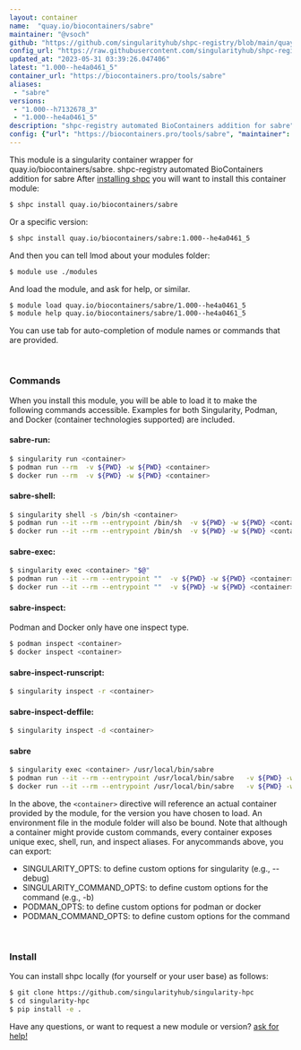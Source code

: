 ```yaml
---
layout: container
name:  "quay.io/biocontainers/sabre"
maintainer: "@vsoch"
github: "https://github.com/singularityhub/shpc-registry/blob/main/quay.io/biocontainers/sabre/container.yaml"
config_url: "https://raw.githubusercontent.com/singularityhub/shpc-registry/main/quay.io/biocontainers/sabre/container.yaml"
updated_at: "2023-05-31 03:39:26.047406"
latest: "1.000--he4a0461_5"
container_url: "https://biocontainers.pro/tools/sabre"
aliases:
 - "sabre"
versions:
 - "1.000--h7132678_3"
 - "1.000--he4a0461_5"
description: "shpc-registry automated BioContainers addition for sabre"
config: {"url": "https://biocontainers.pro/tools/sabre", "maintainer": "@vsoch", "description": "shpc-registry automated BioContainers addition for sabre", "latest": {"1.000--he4a0461_5": "sha256:7cec9f1d61d9e48e91ebac876da6e3ea6b77a7edad69cbd991a0fc1d8548f360"}, "tags": {"1.000--h7132678_3": "sha256:2ad6f6e463453b4e5471dcb0ff45c082dc4a4aca22b620b6bfde0cd1aa900af7", "1.000--he4a0461_5": "sha256:7cec9f1d61d9e48e91ebac876da6e3ea6b77a7edad69cbd991a0fc1d8548f360"}, "docker": "quay.io/biocontainers/sabre", "aliases": {"sabre": "/usr/local/bin/sabre"}}
---
```


This module is a singularity container wrapper for quay.io/biocontainers/sabre.
shpc-registry automated BioContainers addition for sabre
After [installing shpc](#install) you will want to install this container module:


```bash
$ shpc install quay.io/biocontainers/sabre
```

Or a specific version:

```bash
$ shpc install quay.io/biocontainers/sabre:1.000--he4a0461_5
```

And then you can tell lmod about your modules folder:

```bash
$ module use ./modules
```

And load the module, and ask for help, or similar.

```bash
$ module load quay.io/biocontainers/sabre/1.000--he4a0461_5
$ module help quay.io/biocontainers/sabre/1.000--he4a0461_5
```

You can use tab for auto-completion of module names or commands that are provided.

<br>

### Commands

When you install this module, you will be able to load it to make the following commands accessible.
Examples for both Singularity, Podman, and Docker (container technologies supported) are included.

#### sabre-run:

```bash
$ singularity run <container>
$ podman run --rm  -v ${PWD} -w ${PWD} <container>
$ docker run --rm  -v ${PWD} -w ${PWD} <container>
```

#### sabre-shell:

```bash
$ singularity shell -s /bin/sh <container>
$ podman run --it --rm --entrypoint /bin/sh  -v ${PWD} -w ${PWD} <container>
$ docker run --it --rm --entrypoint /bin/sh  -v ${PWD} -w ${PWD} <container>
```

#### sabre-exec:

```bash
$ singularity exec <container> "$@"
$ podman run --it --rm --entrypoint ""  -v ${PWD} -w ${PWD} <container> "$@"
$ docker run --it --rm --entrypoint ""  -v ${PWD} -w ${PWD} <container> "$@"
```

#### sabre-inspect:

Podman and Docker only have one inspect type.

```bash
$ podman inspect <container>
$ docker inspect <container>
```

#### sabre-inspect-runscript:

```bash
$ singularity inspect -r <container>
```

#### sabre-inspect-deffile:

```bash
$ singularity inspect -d <container>
```


#### sabre

```bash
$ singularity exec <container> /usr/local/bin/sabre
$ podman run --it --rm --entrypoint /usr/local/bin/sabre   -v ${PWD} -w ${PWD} <container> -c " $@"
$ docker run --it --rm --entrypoint /usr/local/bin/sabre   -v ${PWD} -w ${PWD} <container> -c " $@"
```



In the above, the `<container>` directive will reference an actual container provided
by the module, for the version you have chosen to load. An environment file in the
module folder will also be bound. Note that although a container
might provide custom commands, every container exposes unique exec, shell, run, and
inspect aliases. For anycommands above, you can export:

 - SINGULARITY_OPTS: to define custom options for singularity (e.g., --debug)
 - SINGULARITY_COMMAND_OPTS: to define custom options for the command (e.g., -b)
 - PODMAN_OPTS: to define custom options for podman or docker
 - PODMAN_COMMAND_OPTS: to define custom options for the command

<br>

### Install

You can install shpc locally (for yourself or your user base) as follows:

```bash
$ git clone https://github.com/singularityhub/singularity-hpc
$ cd singularity-hpc
$ pip install -e .
```

Have any questions, or want to request a new module or version? [ask for help!](https://github.com/singularityhub/singularity-hpc/issues)